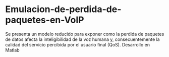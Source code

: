 # Emulacion-de-perdida-de-paquetes-en-VoIP
Se presenta un modelo reducido para exponer como la perdida de paquetes de datos afecta la inteligibilidad de la voz humana y, consecuentemente la calidad del servicio percibida por el usuario final (QoS). Desarrollo en Matlab
